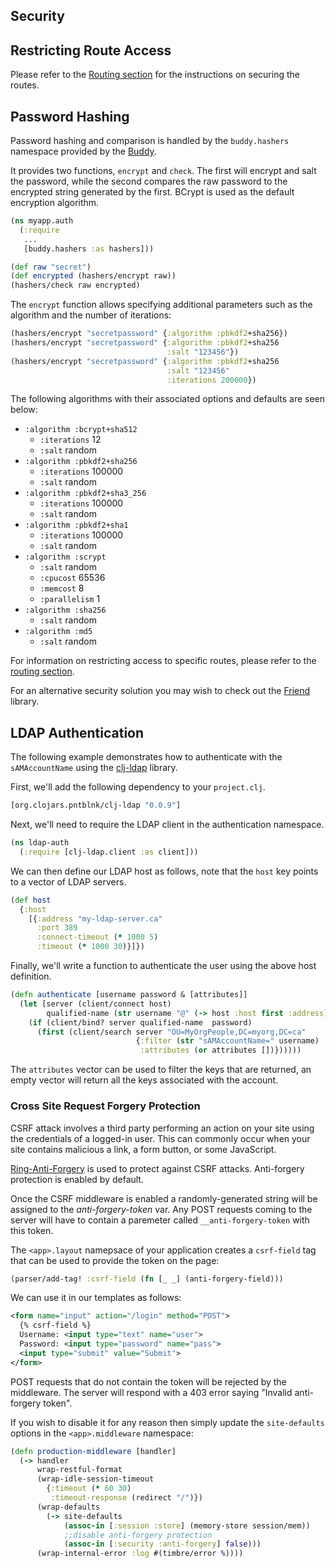 ## Security

## Restricting Route Access

Please refer to the [Routing section](/docs/routes.md#restricting_access) for the instructions on securing the routes.

## Password Hashing

Password hashing and comparison is handled by the `buddy.hashers` namespace provided by the [Buddy](https://funcool.github.io/buddy/latest/).

It provides two functions, `encrypt` and `check`. The first will encrypt and salt the password,
while the second compares the raw password to the encrypted string generated by the first. BCrypt
is used as the default encryption algorithm.

```clojure
(ns myapp.auth
  (:require
   ...
   [buddy.hashers :as hashers]))

(def raw "secret")
(def encrypted (hashers/encrypt raw))
(hashers/check raw encrypted)
```

The `encrypt` function allows specifying additional parameters such as the algorithm and the number of iterations:

```clojure
(hashers/encrypt "secretpassword" {:algorithm :pbkdf2+sha256})
(hashers/encrypt "secretpassword" {:algorithm :pbkdf2+sha256
                                   :salt "123456"})
(hashers/encrypt "secretpassword" {:algorithm :pbkdf2+sha256
                                   :salt "123456"
                                   :iterations 200000})
```

The following algorithms with their associated options and defaults are seen below:

* `:algorithm :bcrypt+sha512`
  * `:iterations` 12
  * `:salt` random
* `:algorithm :pbkdf2+sha256`
  * `:iterations` 100000
  * `:salt` random
* `:algorithm :pbkdf2+sha3_256`
  * `:iterations` 100000
  * `:salt` random
* `:algorithm :pbkdf2+sha1`
  * `:iterations` 100000
  * `:salt` random
* `:algorithm :scrypt`
  * `:salt` random
  * `:cpucost` 65536
  * `:memcost` 8
  * `:parallelism` 1
* `:algorithm :sha256`
  * `:salt` random
* `:algorithm :md5`
  * `:salt` random


For information on restricting access to specific routes, please refer to the [routing section](/docs/routes.md#marking_routes_as_restricted).

For an alternative security solution you may wish to check out the [Friend](https://github.com/cemerick/friend) library.

## LDAP Authentication

The following example demonstrates how to authenticate with the `sAMAccountName` using the [clj-ldap](https://github.com/pauldorman/clj-ldap) library.

First, we'll add the following dependency to your `project.clj`.

```clojure
[org.clojars.pntblnk/clj-ldap "0.0.9"]
```

Next, we'll need to require the LDAP client in the authentication namespace.

```clojure
(ns ldap-auth
  (:require [clj-ldap.client :as client]))
```

We can then define our LDAP host as follows, note that the `host` key points to a vector of LDAP servers.

```clojure
(def host
  {:host
    [{:address "my-ldap-server.ca"
      :port 389
      :connect-timeout (* 1000 5)
      :timeout (* 1000 30)}]})
```

Finally, we'll write a function to authenticate the user using the above host definition.

```clojure
(defn authenticate [username password & [attributes]]
  (let [server (client/connect host)
        qualified-name (str username "@" (-> host :host first :address))]
    (if (client/bind? server qualified-name  password)
      (first (client/search server "OU=MyOrgPeople,DC=myorg,DC=ca"
                            {:filter (str "sAMAccountName=" username)
                             :attributes (or attributes [])})))))
```

The `attributes` vector can be used to filter the keys that are returned, an empty vector will return all the keys associated with the account.

### Cross Site Request Forgery Protection

CSRF attack involves a third party performing an action on your site using the credentials of a logged-in user.
This can commonly occur when your site contains malicious a link, a form button, or some JavaScript.

[Ring-Anti-Forgery](https://github.com/ring-clojure/ring-anti-forgery) is used to protect against CSRF attacks. Anti-forgery protection is enabled by default.

Once the CSRF middleware is enabled a randomly-generated string will be assigned to the *anti-forgery-token* var.
Any POST requests coming to the server will have to contain a paremeter called `__anti-forgery-token` with
this token.

The `<app>.layout` namepsace of your application creates a `csrf-field` tag that can be used to provide the token on the page:

```clojure
(parser/add-tag! :csrf-field (fn [_ _] (anti-forgery-field)))
```

We can use it in our templates as follows:

```xml
<form name="input" action="/login" method="POST">
  {% csrf-field %}
  Username: <input type="text" name="user">
  Password: <input type="password" name="pass">
  <input type="submit" value="Submit">
</form>
```

POST requests that do not contain the token will be rejected by the middleware. The server will
respond with a 403 error saying "Invalid anti-forgery token".

If you wish to disable it for any reason then simply update the `site-defaults` options in the `<app>.middleware` namespace:

```clojure
(defn production-middleware [handler]
  (-> handler
      wrap-restful-format
      (wrap-idle-session-timeout
        {:timeout (* 60 30)
         :timeout-response (redirect "/")})
      (wrap-defaults
        (-> site-defaults
            (assoc-in [:session :store] (memory-store session/mem))
            ;;disable anti-forgery protection
            (assoc-in [:security :anti-forgery] false)))
      (wrap-internal-error :log #(timbre/error %))))
```

